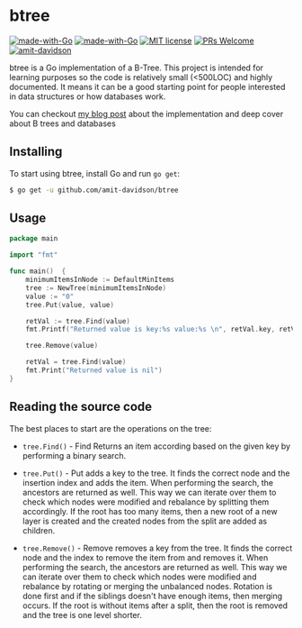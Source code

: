 # btree

[![made-with-Go](https://github.com/go-critic/go-critic/workflows/Go/badge.svg)](http://golang.org)
[![made-with-Go](https://img.shields.io/badge/Made%20with-Go-1f425f.svg)](http://golang.org)
[![MIT license](https://img.shields.io/badge/License-MIT-blue.svg)](https://lbesson.mit-license.org/)
[![PRs Welcome](https://img.shields.io/badge/PRs-welcome-brightgreen.svg?style=flat-square)](http://makeapullrequest.com)
[![amit-davidson](https://circleci.com/gh/amit-davidson/btree.svg?style=svg)](https://app.circleci.com/pipelines/github/amit-davidson/btree)

btree is a Go implementation of a B-Tree. This project is intended for learning purposes so the code is relatively small
(<500LOC) and highly documented. It means it can be a good starting point for people interested in data structures or 
how databases work.

You can checkout [my blog post](https://medium.com/@amitdavidson234/all-about-b-trees-and-databases-8c0697856189) about the implementation and deep cover about B trees and databases

## Installing

To start using btree, install Go and run `go get`:

```sh
$ go get -u github.com/amit-davidson/btree
```

## Usage
```go
package main

import "fmt"

func main()  {
	minimumItemsInNode := DefaultMinItems
	tree := NewTree(minimumItemsInNode)
	value := "0"
	tree.Put(value, value)

	retVal := tree.Find(value)
	fmt.Printf("Returned value is key:%s value:%s \n", retVal.key, retVal.value)

	tree.Remove(value)

	retVal = tree.Find(value)
	fmt.Print("Returned value is nil")
}
```

## Reading the source code
The best places to start are the operations on the tree:

- `tree.Find()` - Find Returns an item according based on the given key by performing a binary search.


- `tree.Put()` - Put adds a key to the tree. It finds the correct node and the insertion index and adds the item. When performing the
 search, the ancestors are returned as well. This way we can iterate over them to check which nodes were modified and
 rebalance by splitting them accordingly. If the root has too many items, then a new root of a new layer is
 created and the created nodes from the split are added as children.


- `tree.Remove()` - Remove removes a key from the tree. It finds the correct node and the index to remove the item from and removes it.
  When performing the search, the ancestors are returned as well. This way we can iterate over them to check which
  nodes were modified and rebalance by rotating or merging the unbalanced nodes. Rotation is done first and if the
  siblings doesn't have enough items, then merging occurs. If the root is without items after a split, then the root is
  removed and the tree is one level shorter.
